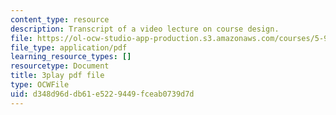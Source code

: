 ```yaml
---
content_type: resource
description: Transcript of a video lecture on course design.
file: https://ol-ocw-studio-app-production.s3.amazonaws.com/courses/5-95j-teaching-college-level-science-and-engineering-spring-2009/d348d96ddb61e5229449fceab0739d7d_V-eWuHXZGnw.pdf
file_type: application/pdf
learning_resource_types: []
resourcetype: Document
title: 3play pdf file
type: OCWFile
uid: d348d96d-db61-e522-9449-fceab0739d7d
---
```

